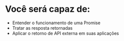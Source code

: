 # Você será capaz de:

* Entender o funcionamento de uma Promise
* Tratar as resposta retornadas
* Aplicar o retorno de API externa em suas aplicações
